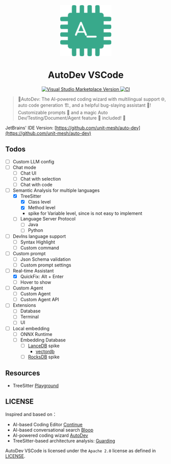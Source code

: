 <p align="center">
  <img src="images/pluginIcon.png" width="160px" height="160px"  alt="logo" />
</p>
<h1 align="center">AutoDev VSCode</h1>
<p align="center">
    <a href="https://marketplace.visualstudio.com/items?itemName=Phodal.autodev">
        <img src="https://img.shields.io/visual-studio-marketplace/v/Phodal.autodev" alt="Visual Studio Marketplace Version" />
    </a>
    <a href="https://github.com/unit-mesh/auto-dev-vscode/actions/workflows/ci.yml">
        <img src="https://github.com/unit-mesh/auto-dev-vscode/actions/workflows/ci.yml/badge.svg" alt="CI" />
    </a>
</p>

> 🧙‍AutoDev: The AI-powered coding wizard with multilingual support 🌐, auto code generation 🏗️, and a helpful
> bug-slaying assistant 🐞! Customizable prompts 🎨 and a magic Auto Dev/Testing/Document/Agent feature 🧪 included! 🚀

JetBrains' IDE Version: [https://github.com/unit-mesh/auto-dev](https://github.com/unit-mesh/auto-dev)

## Todos

- [ ] Custom LLM config
- [ ] Chat mode
    - [ ] Chat UI
    - [ ] Chat with selection
    - [ ] Chat with code
- [ ] Semantic Analysis for multiple languages
    - [x] TreeSitter
        - [x] Class level
        - [x] Method level
        - spike for Variable level, since is not easy to implement
    - [ ] Language Server Protocol
        - [ ] Java
        - [ ] Python
- [ ] DevIns language support
    - [ ] Syntax Highlight
    - [ ] Custom command
- [ ] Custom prompt
    - [ ] Json Schema validation
    - [ ] Custom prompt settings
- [ ] Real-time Assistant
    - [X] QuickFix: Alt + Enter
    - [ ] Hover to show
- [ ] Custom Agent
    - [ ] Custom Agent
    - [ ] Custom Agent API
- [ ] Extensions
    - [ ] Database
    - [ ] Terminal
    - [ ] UI
- [ ] Local embedding
    - [ ] ONNX Runtime
    - [ ] Embedding Database
        - [ ] [LanceDB](https://github.com/lancedb/lancedb) spike
            - [vectordb](https://www.npmjs.com/package/vectordb)
        - [ ] [RocksDB](https://github.com/facebook/rocksdb) spike

## Resources

- TreeSitter [Playground](https://tree-sitter.github.io/tree-sitter/playground)

## LICENSE

Inspired and based on：

- AI-based Coding Editor [Continue](https://github.com/continuedev/continue)
- AI-based conversational search [Bloop](https://github.com/BloopAI/bloop)
- AI-powered coding wizard [AutoDev](https://github.com/unit-mesh/auto-dev)
- TreeSitter-based architecture analysis: [Guarding](https://github.com/modernizing/guarding)

AutoDev VSCode is licensed under the `Apache 2.0` license as defined in [LICENSE](./LICENSE).
